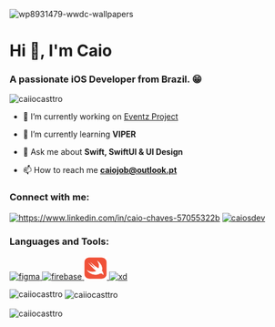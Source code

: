 

![wp8931479-wwdc-wallpapers](https://github.com/caiiocasttro/caiiocasttro/assets/104564732/0ebe234c-423e-41b3-adfa-597925c88cd9)


<h1 align="left">Hi 👋, I'm Caio</h1>
<h3 align="left">A passionate iOS Developer from Brazil. 😁</h3>

<p align="left"> <img src="https://komarev.com/ghpvc/?username=caiiocasttro&label=Profile%20views&color=0e75b6&style=flat" alt="caiiocasttro" /> </p>

- 🔭 I’m currently working on [Eventz Project](https://github.com/caiiocasttro/Eventz.git)

- 🌱 I’m currently learning **VIPER**

- 💬 Ask me about **Swift, SwiftUI & UI Design**

- 📫 How to reach me **caiojob@outlook.pt**

<h3 align="left">Connect with me:</h3>
<p align="left">
<a href="https://linkedin.com/in/caio-chaves-57055322b" target="blank"><img align="center" src="https://raw.githubusercontent.com/rahuldkjain/github-profile-readme-generator/master/src/images/icons/Social/linked-in-alt.svg" alt="https://www.linkedin.com/in/caio-chaves-57055322b" height="30" width="40" /></a>
<a href="https://instagram.com/caiosdev" target="blank"><img align="center" src="https://raw.githubusercontent.com/rahuldkjain/github-profile-readme-generator/master/src/images/icons/Social/instagram.svg" alt="caiosdev" height="30" width="40" /></a>
</p>

<h3 align="left">Languages and Tools:</h3>
<p align="left"> <a href="https://www.figma.com/" target="_blank" rel="noreferrer"> <img src="https://www.vectorlogo.zone/logos/figma/figma-icon.svg" alt="figma" width="40" height="40"/> </a> <a href="https://firebase.google.com/" target="_blank" rel="noreferrer"> <img src="https://www.vectorlogo.zone/logos/firebase/firebase-icon.svg" alt="firebase" width="40" height="40"/> </a> <a href="https://developer.apple.com/swift/" target="_blank" rel="noreferrer"> <img src="https://raw.githubusercontent.com/devicons/devicon/master/icons/swift/swift-original.svg" alt="swift" width="40" height="40"/> </a> <a href="https://www.adobe.com/products/xd.html" target="_blank" rel="noreferrer"> <img src="https://cdn.worldvectorlogo.com/logos/adobe-xd.svg" alt="xd" width="40" height="40"/> </a> </p>

<p><img align="left" src="https://github-readme-stats.vercel.app/api/top-langs?username=caiiocasttro&show_icons=true&locale=en&layout=compact" alt="caiiocasttro" /></p>

<p>&nbsp;<img align="center" src="https://github-readme-stats.vercel.app/api?username=caiiocasttro&show_icons=true&locale=en" alt="caiiocasttro" /></p>

<p><img align="center" src="https://github-readme-streak-stats.herokuapp.com/?user=caiiocasttro&" alt="caiiocasttro" /></p>
